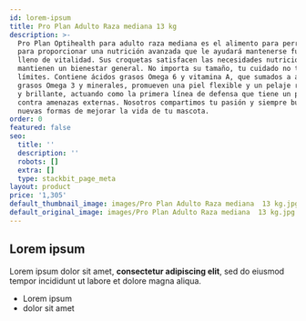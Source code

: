 ```yaml
---
id: lorem-ipsum
title: Pro Plan Adulto Raza mediana 13 kg
description: >-
  Pro Plan Optihealth para adulto raza mediana es el alimento para perro ideal
  para proporcionar una nutrición avanzada que le ayudará mantenerse fuerte y
  lleno de vitalidad. Sus croquetas satisfacen las necesidades nutricionales y
  mantienen un bienestar general. No importa su tamaño, tu cuidado no tiene
  límites. Contiene ácidos grasos Omega 6 y vitamina A, que sumados a ácidos
  grasos Omega 3 y minerales, promueven una piel flexible y un pelaje resistente
  y brillante, actuando como la primera línea de defensa que tiene un perro
  contra amenazas externas. Nosotros compartimos tu pasión y siempre buscaremos
  nuevas formas de mejorar la vida de tu mascota.
order: 0
featured: false
seo:
  title: ''
  description: ''
  robots: []
  extra: []
  type: stackbit_page_meta
layout: product
price: '1,305'
default_thumbnail_image: images/Pro Plan Adulto Raza mediana  13 kg.jpg
default_original_image: images/Pro Plan Adulto Raza mediana  13 kg.jpg
---
```

## Lorem ipsum

Lorem ipsum dolor sit amet, **consectetur adipiscing elit**, sed do eiusmod tempor incididunt ut labore et dolore magna aliqua.

- Lorem ipsum
- dolor sit amet